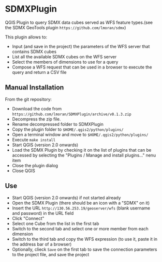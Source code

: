 # SDMXPlugin

QGIS Plugin to query SDMX data cubes served as WFS feature types.(see the SDMX GeoTools plugin `https://github.com/lmoran/sdmx`) 

This plugin allows to:
* Input (and save in the project) the parameters of the WFS server that contains SDMX cubes
* List all the available SDMX cubes on the WFS server
* Select the members of dimensions to use for a query 
* Compose a WFS request that can be used in a browser to execute the query and return a CSV file 


## Manual Installation

From the git repository:
* Download the code from `https://github.com/lmoran/SDMXPlugin/archive/v0.1.3.zip`
* Decompress the zip file.
* Rename decompressed folder to SDMXPlugin
* Copy the plugin folder to `$HOME/.qgis2/python/plugins/`
* Open a terminal window and move to `$HOME/.qgis2/python/plugins/`
* Execute `make install`
* Start QGIS (version 2.0 onwards)
* Load the SDMX Plugin by checking it on the list of plugins that can be accessed by selecting the 
  "Plugins / Manage and install plugins..." nenu item
* Close the plugin dialog 
* Close QGIS 


## Use 

* Start QGIS (version 2.0 onwards) if not started already
* Open the SDMX Plugin (there should be an icon with a "SDMX" on it)
* Insert the URL `http://130.56.253.19/geoserver/wfs` (blank username and password) in the URL field
* Click "Connect"
* Select one Cube from the list in the first tab
* Switch to the second tab and select one or more member from each dimension
* Switch to the third tab and copy the WFS expression (to use it, paste it in the address bar of a browser)
* Optionally, clieck `Save` on the first tab to save the connection parameters to the project file, and save the project